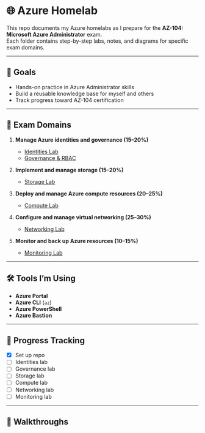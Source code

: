 # 🌐 Azure Homelab 

This repo documents my Azure homelabs as I prepare for the **AZ-104: Microsoft Azure Administrator** exam.  
Each folder contains step-by-step labs, notes, and diagrams for specific exam domains.

---

## 🎯 Goals
- Hands-on practice in Azure Administrator skills
- Build a reusable knowledge base for myself and others
- Track progress toward AZ-104 certification

---

## 📘 Exam Domains
1. **Manage Azure identities and governance (15–20%)**
   - [Identities Lab](01_manage-identities/)
   - [Governance & RBAC](02_governance/)

2. **Implement and manage storage (15–20%)**
   - [Storage Lab](03_storage/)

3. **Deploy and manage Azure compute resources (20–25%)**
   - [Compute Lab](04_compute/)

4. **Configure and manage virtual networking (25–30%)**
   - [Networking Lab](05_virtual-networking/)

5. **Monitor and back up Azure resources (10–15%)**
   - [Monitoring Lab](07_monitoring/)

---

## 🛠️ Tools I’m Using
- **Azure Portal**
- **Azure CLI** (`az`)
- **Azure PowerShell**
- **Azure Bastion**

---

## 🚀 Progress Tracking
- [x] Set up repo
- [ ] Identities lab
- [ ] Governance lab
- [ ] Storage lab
- [ ] Compute lab
- [ ] Networking lab
- [ ] Monitoring lab

---

## 📖 Walkthroughs


